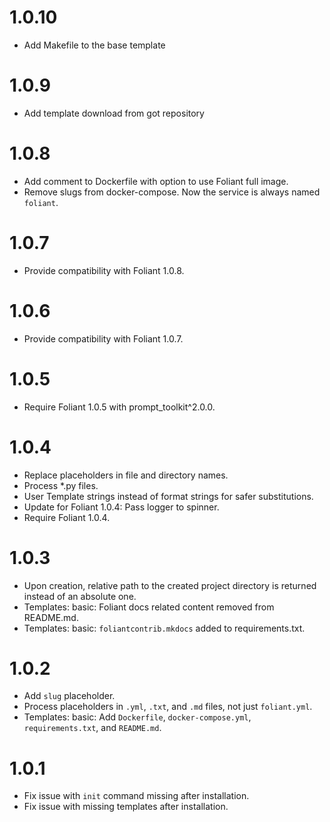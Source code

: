 # 1.0.10

- Add Makefile to the base template

# 1.0.9

- Add template download from got repository

# 1.0.8

-   Add comment to Dockerfile with option to use Foliant full image.
-   Remove slugs from docker-compose. Now the service is always named `foliant`.

# 1.0.7

-   Provide compatibility with Foliant 1.0.8.

# 1.0.6

-   Provide compatibility with Foliant 1.0.7.

# 1.0.5

-   Require Foliant 1.0.5 with prompt_toolkit^2.0.0.

# 1.0.4

-   Replace placeholders in file and directory names.
-   Process *.py files.
-   User Template strings instead of format strings for safer substitutions.
-   Update for Foliant 1.0.4: Pass logger to spinner.
-   Require Foliant 1.0.4.

# 1.0.3

-   Upon creation, relative path to the created project directory is returned instead of an absolute one.
-   Templates: basic: Foliant docs related content removed from README.md.
-   Templates: basic: `foliantcontrib.mkdocs` added to requirements.txt.

# 1.0.2

-   Add `slug` placeholder.
-   Process placeholders in `.yml`, `.txt`, and `.md` files, not just `foliant.yml`.
-   Templates: basic: Add `Dockerfile`, `docker-compose.yml`, `requirements.txt`, and `README.md`.

# 1.0.1

-   Fix issue with `init` command missing after installation.
-   Fix issue with missing templates after installation.
